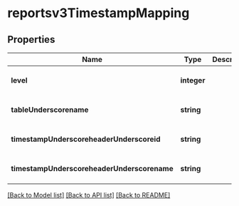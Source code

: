 # reportsv3TimestampMapping

## Properties
Name | Type | Description | Notes
------------ | ------------- | ------------- | -------------
**level** | **integer** |  | [optional] [default to null]
**tableUnderscorename** | **string** |  | [optional] [default to null]
**timestampUnderscoreheaderUnderscoreid** | **string** |  | [optional] [default to null]
**timestampUnderscoreheaderUnderscorename** | **string** |  | [optional] [default to null]

[[Back to Model list]](../README.md#documentation-for-models) [[Back to API list]](../README.md#documentation-for-api-endpoints) [[Back to README]](../README.md)


